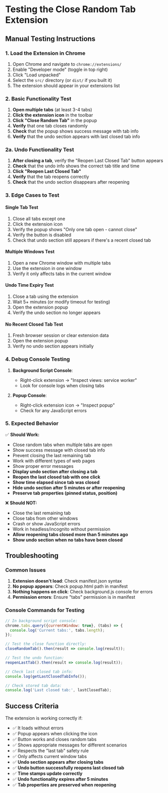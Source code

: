 # Testing the Close Random Tab Extension

## Manual Testing Instructions

### 1. Load the Extension in Chrome

1. Open Chrome and navigate to `chrome://extensions/`
2. Enable "Developer mode" (toggle in top right)
3. Click "Load unpacked"
4. Select the `src/` directory (or `dist/` if you built it)
5. The extension should appear in your extensions list

### 2. Basic Functionality Test

1. **Open multiple tabs** (at least 3-4 tabs)
2. **Click the extension icon** in the toolbar
3. **Click "Close Random Tab"** in the popup
4. **Verify** that one tab closes randomly
5. **Check** that the popup shows success message with tab info
6. **Verify** that the undo section appears with last closed tab info

### 2a. Undo Functionality Test

1. **After closing a tab**, verify the "Reopen Last Closed Tab" button appears
2. **Check** that the undo info shows the correct tab title and time
3. **Click "Reopen Last Closed Tab"**
4. **Verify** that the tab reopens correctly
5. **Check** that the undo section disappears after reopening

### 3. Edge Cases to Test

#### Single Tab Test
1. Close all tabs except one
2. Click the extension icon
3. Verify the popup shows "Only one tab open - cannot close"
4. Verify the button is disabled
5. Check that undo section still appears if there's a recent closed tab

#### Multiple Windows Test
1. Open a new Chrome window with multiple tabs
2. Use the extension in one window
3. Verify it only affects tabs in the current window

#### Undo Time Expiry Test
1. Close a tab using the extension
2. Wait 5+ minutes (or modify timeout for testing)
3. Open the extension popup
4. Verify the undo section no longer appears

#### No Recent Closed Tab Test
1. Fresh browser session or clear extension data
2. Open the extension popup
3. Verify no undo section appears initially

### 4. Debug Console Testing

1. **Background Script Console**:
   - Right-click extension → "Inspect views: service worker"
   - Look for console logs when closing tabs

2. **Popup Console**:
   - Right-click extension icon → "Inspect popup"
   - Check for any JavaScript errors

### 5. Expected Behavior

✅ **Should Work:**
- Close random tabs when multiple tabs are open
- Show success message with closed tab info
- Prevent closing the last remaining tab
- Work with different types of web pages
- Show proper error messages
- **Display undo section after closing a tab**
- **Reopen the last closed tab with one click**
- **Show time elapsed since tab was closed**
- **Hide undo section after 5 minutes or after reopening**
- **Preserve tab properties (pinned status, position)**

❌ **Should NOT:**
- Close the last remaining tab
- Close tabs from other windows
- Crash or show JavaScript errors
- Work in headless/incognito without permission
- **Allow reopening tabs closed more than 5 minutes ago**
- **Show undo section when no tabs have been closed**

## Troubleshooting

### Common Issues

1. **Extension doesn't load**: Check manifest.json syntax
2. **No popup appears**: Check popup.html path in manifest
3. **Nothing happens on click**: Check background.js console for errors
4. **Permission errors**: Ensure "tabs" permission is in manifest

### Console Commands for Testing

```javascript
// In background script console:
chrome.tabs.query({currentWindow: true}, (tabs) => {
  console.log('Current tabs:', tabs.length);
});

// Test the close function directly:
closeRandomTab().then(result => console.log(result));

// Test the undo function:
reopenLastTab().then(result => console.log(result));

// Check last closed tab info:
console.log(getLastClosedTabInfo());

// Check stored tab data:
console.log('Last closed tab:', lastClosedTab);
```

## Success Criteria

The extension is working correctly if:
- ✅ It loads without errors
- ✅ Popup appears when clicking the icon
- ✅ Button works and closes random tabs
- ✅ Shows appropriate messages for different scenarios
- ✅ Respects the "last tab" safety rule
- ✅ Only affects current window tabs
- ✅ **Undo section appears after closing tabs**
- ✅ **Undo button successfully reopens last closed tab**
- ✅ **Time stamps update correctly**
- ✅ **Undo functionality expires after 5 minutes**
- ✅ **Tab properties are preserved when reopening**